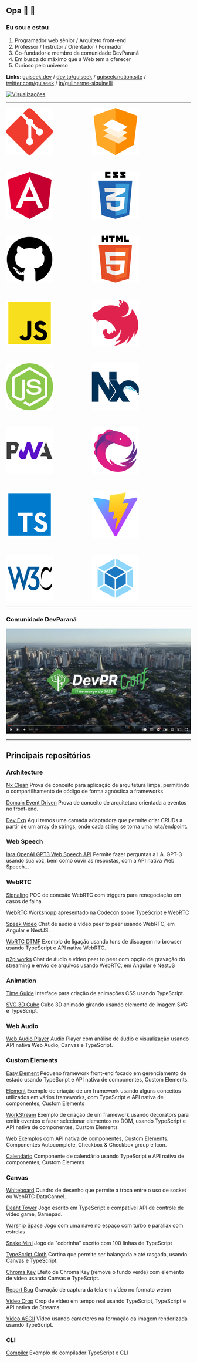 ## Opa 👋 👨

### Eu sou e estou
1. Programador web sênior / Arquiteto front-end
2. Professor / Instrutor / Orientador / Formador
3. Co-fundador e membro da comunidade DevParaná
4. Em busca do máximo que a Web tem a oferecer
5. Curioso pelo universo

**Links**: [guiseek.dev](https://guiseek.dev) / [dev.to/guiseek](https://dev.to/guiseek) / [guiseek.notion.site](https://guiseek.notion.site) / [twitter.com/guiseek](https://twitter.com/guiseek) / [in/guilherme-siquinelli](https://www.linkedin.com/in/guilherme-siquinelli/)

[
  ![Visualizações](https://komarev.com/ghpvc/?username=guiseek)
](https://bit.ly/3gQLF7q)


---

<style>
section {
	display: flex; flex-flow: row wrap; align-items: flex-start; padding: 0px; gap: 46px;
}
</style>

<section>


<img src="./assets/git.svg" style="margin-right: 60px" />
<img src="./assets/angular material.svg" style="margin-right: 60px" />
<img src="./assets/angular.svg" style="margin-right: 60px" />
<img src="./assets/css.svg" style="margin-right: 60px" />
<img src="./assets/github.svg" style="margin-right: 60px" />
<img src="./assets/html.svg" style="margin-right: 60px" />
<img src="./assets/javascript.svg" style="margin-right: 60px" />
<img src="./assets/nest.svg" style="margin-right: 60px" />
<img src="./assets/nodejs.svg" style="margin-right: 60px" />
<img src="./assets/nx.svg" style="margin-right: 60px" />
<img src="./assets/pwa.svg" style="margin-right: 60px" />
<img src="./assets/rxjs.svg" style="margin-right: 60px" />
<img src="./assets/typescript.svg" style="margin-right: 60px" />
<img src="./assets/vite.svg" style="margin-right: 60px" />
<img src="./assets/w3c.svg" style="margin-right: 60px" />
<img src="./assets/webpack.svg" style="margin-right: 60px" />

</section>


---

### Comunidade DevParaná
[![Assista ao vídeo](./assets/devpr-conf-cover.png)](https://youtu.be/lB6yR2TBkX0)

---

## Principais repositórios


### Architecture
[Nx Clean](https://github.com/guiseek/nx-clean)
Prova de conceito para aplicação de arquitetura limpa, permitindo o compartilhamento de código de forma agnóstica a frameworks


[Domain Event Driven](https://github.com/guiseek/domain-event-driven)
Prova de conceito de arquitetura orientada a eventos no front-end.


[Dev Exp](https://github.com/guiseek/devexp)
Aqui temos uma camada adaptadora que permite criar CRUDs a partir de um array de strings, onde cada string se torna uma rota/endpoint.



### Web Speech
[Iara OpenAI GPT3 Web Speech API](https://github.com/guiseek/iara-openai-gpt3-web-speech-api)
Permite fazer perguntas a I.A. GPT-3 usando sua voz, bem como ouvir as respostas, com a API nativa Web Speech...



### WebRTC

[Signaling](https://github.com/guiseek/signaling)
POC de conexão WebRTC com triggers para renegociação em casos de falha


[WebRTC](https://github.com/guiseek/webrtc)
Workshopp apresentado na Codecon sobre TypeScript e WebRTC


[Speek Video](https://github.com/guiseek/speek.video)
Chat de áudio e vídeo peer to peer usando WebRTC, em Angular e NestJS.


[WbRTC DTMF](https://github.com/guiseek/webrtc-dtmf)
Exemplo de ligação usando tons de discagem no browser usando TypeScript e API nativa WebRTC.


[p2p works](https://github.com/guiseek/p2p.works)
Chat de áudio e vídeo peer to peer com opção de gravação do streaming e envio de arquivos usando WebRTC, em Angular e NestJS



### Animation
[Time Guide](https://github.com/guiseek/timeguide)
Interface para criação de animações CSS usando TypeScript.


[SVG 3D Cube](https://github.com/guiseek/svg-3d-cube)
Cubo 3D animado girando usando elemento de imagem SVG e TypeScript.



### Web Audio
[Web Audio Player](https://github.com/guiseek/web-audio-player)
Audio Player com análise de áudio e visualização usando API nativa Web Audio, Canvas e TypeScript.



### Custom Elements
[Easy Element](https://github.com/guiseek/easy-element)
Pequeno framework front-end focado em gerenciamento de estado usando TypeScript e API nativa de componentes, Custom Elements.


[Element](https://github.com/guiseek/element)
Exemplo de criação de um framework usando alguns conceitos utilizados em vários frameworks, com TypeScript e API nativa de componentes, Custom Elements


[WorkStream](https://github.com/guiseek/workstream)
Exemplo de criação de um framework usando decorators para emitir eventos e fazer selecionar elementos no DOM, usando TypeScript e API nativa de componentes, Custom Elements


[Web](https://github.com/guiseek/web)
Exemplos com API nativa de componentes, Custom Elements. Componentes Autocomplete, Checkbox & Checkbox group e Icon.


[Calendário](https://github.com/guiseek/calendario)
Componente de calendário usando TypeScript e API nativa de componentes, Custom Elements




### Canvas
[Whiteboard](https://github.com/guiseek/whiteboard)
Quadro de desenho que permite a troca entre o uso de socket ou WebRTC DataCannel.


[Deaht Tower](https://github.com/guiseek/death-tower)
Jogo escrito em TypeScript e compatível API de controle de vídeo game, Gamepad.


[Warship Space](https://github.com/guiseek/warship.space)
Jogo com uma nave no espaço com turbo e parallax com estrelas


[Snake Mini](https://github.com/guiseek/snake-mini)
Jogo da "cobrinha" escrito com 100 linhas de TypeScript


[TypeScript Cloth](https://github.com/guiseek/typescript-cloth)
Cortina que permite ser balançada e até rasgada, usando Canvas e TypeScript.


[Chroma Key](https://github.com/guiseek/chroma-key)
Efeito de Chroma Key (remove o fundo verde) com elemento de vídeo usando Canvas e TypeScript.


[Report Bug](https://github.com/guiseek/report-bug)
Gravação de captura da tela em vídeo no formato webm


[Video Crop](https://github.com/guiseek/video-crop)
Crop de vídeo em tempo real usando TypeScript, TypeScript e API nativa de Streams


[Video ASCII](https://github.com/guiseek/video-ascii)
Vídeo usando caracteres na formação da imagem renderizada usando TypeScript.


### CLI
[Compiler](https://github.com/guiseek/compiler)
Exemplo de compilador TypeScript e CLI
